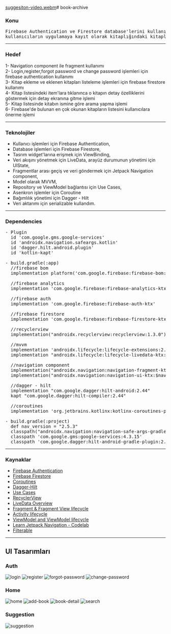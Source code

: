 [suggesiton-video.webm](https://github.com/mendess12/book-archive/assets/76566952/2db1f232-28e6-44ad-b323-183b201c75c5)# book-archive

### Konu
<pre>Firebase Authentication ve Firestore database'lerini kullanıp <br>kullanıcıların uygulamaya kayıt olarak kitaplığındaki kitapları kayıt etme işlemleri</pre>
<hr>

### Hedef
1- Navigation component ile fragment kullanımı<br>
2- Login,register,forgot password ve change password işlemleri için firebase authentication kullanımı<br>
3- Kitap ekleme ve eklenen kitapları listeleme işlemleri için firebase firestore kullanımı<br>
4- Kitap listesindeki item'lara tıklanınca o kitapın detay özelliklerini göstermek için detay ekranına gitme işlemi<br>
5- Kitap listesinde kitabın ismine göre arama yapma işlemi<br>
6- Firebase'de bulunan en çok okunan kitapların listesini kullanıcılara önerme işlemi<br>
<hr>

### Teknolojiler
- Kullanıcı işlemleri için Firebase Authentication,
- Database işlemleri için Firebase Firestore,
- Tasrım widget'larına erişmek için ViewBinding,
- Veri akışını yönetmek için LiveData, arayüz durumunun yönetimi için UIState,
- Fragmentlar arası geçiş ve veri göndermek için Jetpack Navigation component,
- Model olarak MVVM,
- Repository ve ViewModel bağlantısı için Use Cases,
- Asenkron işlemler için Coroutine
- Bağımlılık yönetimi için Dagger - Hilt
- Veri aktarımı için serializable kullandım.
<hr>

### Dependencies 
<pre>
- Plugin 
  id 'com.google.gms.google-services'
  id 'androidx.navigation.safeargs.kotlin'
  id 'dagger.hilt.android.plugin'
  id 'kotlin-kapt'
 
- build.gradle(:app)
  //firebase bom
  implementation platform('com.google.firebase:firebase-bom:32.0.0')

  //firebase analytics
  implementation 'com.google.firebase:firebase-analytics-ktx'

  //firebase auth
  implementation 'com.google.firebase:firebase-auth-ktx'

  //firebase firestore
  implementation 'com.google.firebase:firebase-firestore-ktx'

  //recyclerview
  implementation("androidx.recyclerview:recyclerview:1.3.0")

  //mvvm
  implementation 'androidx.lifecycle:lifecycle-extensions:2.2.0'
  implementation "androidx.lifecycle:lifecycle-livedata-ktx:2.6.1"

  //navigation component
  implementation("androidx.navigation:navigation-fragment-ktx:$nav_version")
  implementation("androidx.navigation:navigation-ui-ktx:$nav_version")

  //dagger - hilt
  implementation "com.google.dagger:hilt-android:2.44"
  kapt "com.google.dagger:hilt-compiler:2.44"

  //coroutines
  implementation 'org.jetbrains.kotlinx:kotlinx-coroutines-play-services:1.6.4'

- build.gradle(:project)
  def nav_version = "2.5.3"
  classpath("androidx.navigation:navigation-safe-args-gradle-plugin:$nav_version"
  classpath 'com.google.gms:google-services:4.3.15'
  classpath 'com.google.dagger:hilt-android-gradle-plugin:2.44'
</pre>
<hr>

### Kaynaklar 
* [Firebase Authentication](https://firebase.google.com/docs/auth/android/firebaseui?authuser=1)
* [Firebase Firestore](https://firebase.google.com/docs/firestore/quickstart?hl=en&authuser=1)
* [Coroutines](https://developer.android.com/kotlin/coroutines)
* [Dagger-Hilt](https://developer.android.com/training/dependency-injection/hilt-android)
* [Use Cases](https://proandroiddev.com/why-you-need-use-cases-interactors-142e8a6fe576)
* [RecyclerView](https://www.tutorialkart.com/kotlin-android/kotlin-android-recyclerview/#gsc.tab=0)
* [LiveData Overview](https://developer.android.com/topic/libraries/architecture/livedata)
* [Fragment & Fragment View lifecycle](https://developer.android.com/guide/fragments/lifecycle)
* [Activity lifecycle](https://developer.android.com/guide/components/activities/activity-lifecycle)
* [ViewModel and ViewModel lifecycle](https://developer.android.com/topic/libraries/architecture/viewmodel)
* [Learn Jetpack Navigation - Codelab](https://developer.android.com/codelabs/android-navigation#0)
* [Filterable](https://www.tutorialsbuzz.com/2020/09/android-recyclerView-data-list-filterable-kotlin.html)
<hr>

## UI Tasarımları
### Auth
![login](https://github.com/mendess12/book-archive/assets/76566952/a44b1642-f4fa-4a7e-aec8-08e6be98ce2b) ![register](https://github.com/mendess12/book-archive/assets/76566952/f0fc7b6e-95b3-4474-bfe0-18eed42ce8e6) ![forgot-password](https://github.com/mendess12/book-archive/assets/76566952/605493dc-878d-44bb-b4d3-7043c7747018) ![change-password](https://github.com/mendess12/book-archive/assets/76566952/dcde3b5d-59eb-40bf-b294-d9196e9ff410)

### Home
![home](https://github.com/mendess12/book-archive/assets/76566952/6a1ad1f8-4dc1-4e3e-8608-51b6bf217c87) ![add-book](https://github.com/mendess12/book-archive/assets/76566952/50db9058-889d-4711-982e-f1af632855f8) ![book-detail](https://github.com/mendess12/book-archive/assets/76566952/fb375a72-511a-4379-b315-f0626c5c9ecf) ![search](https://github.com/mendess12/book-archive/assets/76566952/8650581d-f8ec-4849-86b2-39fa0a8aad3f)

### Suggestion 
![suggestion](https://github.com/mendess12/book-archive/assets/76566952/75479573-81fc-4c61-9bba-5db2ffdf6f96)






